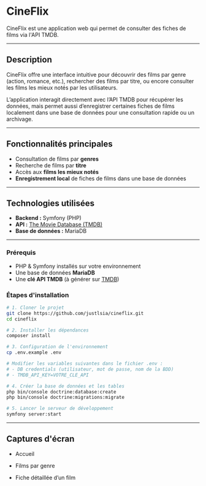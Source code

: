 # CineFlix

CineFlix est une application web qui permet de consulter des fiches de films via l'API TMDB.

---

## Description

CineFlix offre une interface intuitive pour découvrir des films par genre (action, romance, etc.), rechercher des films par titre, ou encore consulter les films les mieux notés par les utilisateurs.

L’application interagit directement avec l’API TMDB pour récupérer les données, mais permet aussi d’enregistrer certaines fiches de films localement dans une base de données pour une consultation rapide ou un archivage.

---

## Fonctionnalités principales

-  Consultation de films par **genres**
-  Recherche de films par **titre**
-  Accès aux **films les mieux notés**
-  **Enregistrement local** de fiches de films dans une base de données

---

##  Technologies utilisées

- **Backend :** Symfony (PHP)
- **API :** [The Movie Database (TMDB)](https://www.themoviedb.org/)
- **Base de données :** MariaDB

---

### Prérequis

- PHP & Symfony installés sur votre environnement
- Une base de données **MariaDB**
- Une **clé API TMDB** (à générer sur [TMDB](https://developer.themoviedb.org/))

### Étapes d'installation

```bash
# 1. Cloner le projet
git clone https://github.com/justlsia/cineflix.git
cd cineflix

# 2. Installer les dépendances
composer install

# 3. Configuration de l'environnement
cp .env.example .env

# Modifier les variables suivantes dans le fichier .env :
# - DB credentials (utilisateur, mot de passe, nom de la BDD)
# - TMDB_API_KEY=VOTRE_CLE_API

# 4. Créer la base de données et les tables
php bin/console doctrine:database:create
php bin/console doctrine:migrations:migrate

# 5. Lancer le serveur de développement
symfony server:start
```

---

## Captures d'écran

- Accueil

- Films par genre

- Fiche détaillée d’un film



